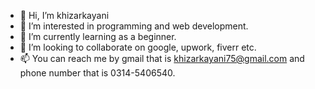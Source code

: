 - 👋 Hi, I’m khizarkayani
- 👀 I’m interested in programming and web development.
- 🌱 I’m currently learning as a beginner.
- 💞️ I’m looking to collaborate on google, upwork, fiverr etc.
- 📫 You can reach me by gmail that is khizarkayani75@gmail.com and phone number that is 0314-5406540.

<!---
khizarkayani/khizarkayani is a ✨ special ✨ repository because its `README.md` (this file) appears on your GitHub profile.
You can click the Preview link to take a look at your changes.
--->
